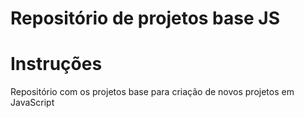 # Repositório de projetos base JS




# Instruções
 
Repositório com os projetos base para criação de novos projetos em JavaScript
